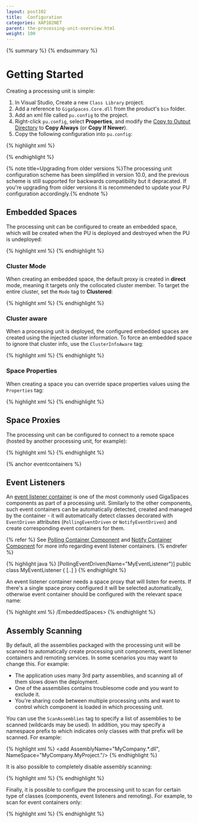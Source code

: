 ```yaml
---
layout: post102
title:  Configuration
categories: XAP102NET
parent: the-processing-unit-overview.html
weight: 100
---
```


{% summary %}  {% endsummary %}

# Getting Started

Creating a processing unit is simple:

1. In Visual Studio, Create a new `Class Library` project.
2. Add a reference to `GigaSpaces.Core.dll` from the product's `bin` folder.
3. Add an xml file called `pu.config` to the project.
4. Right-click `pu.config`, select **Properties**, and modify the [Copy to Output Directory](http://msdn.microsoft.com/en-us/library/0c6xyb66%28v=vs.100%29.aspx) to **Copy Always** (or **Copy If Newer**).
5. Copy the following configuration into `pu.config`:

{% highlight xml %}
<?xml version="1.0" encoding="utf-8" ?>
<configuration>
  <configSections>
    <section name="ProcessingUnit" type="GigaSpaces.XAP.Configuration.ProcessingUnitConfigurationSection, GigaSpaces.Core"/>
  </configSections>
  <ProcessingUnit>
    <!-- Processing unit configuration goes here -->
  </ProcessingUnit>
</configuration>
{% endhighlight %}

{% note title=Upgrading from older versions %}The processing unit configuration scheme has been simplified in version 10.0, and the previous scheme is still supported for backwards compatibility but it depracated. If you're upgrading from older versions it is recommended to update your PU configuration accordingly.{% endnote %}

# Embedded Spaces

The processing unit can be configured to create an embedded space, which will be created when the PU is deployed and destroyed when the PU is undeployed:

{% highlight xml %}
<ProcessingUnit>
  <EmbeddedSpaces>
    <add Name="MySpace"/>
  </EmbeddedSpaces>
</ProcessingUnit>
{% endhighlight %}

### Cluster Mode

When creating an embedded space, the default proxy is created in **direct** mode, meaning it targets only the collocated cluster member. To target the entire cluster, set the `Mode` tag to **Clustered**:

{% highlight xml %}
<ProcessingUnit>
  <EmbeddedSpaces>
    <add Name="MySpace" Mode="Clustered"/>
  </EmbeddedSpaces>
</ProcessingUnit>
{% endhighlight %}

### Cluster aware

When a processing unit is deployed, the configured embedded spaces are created using the injected cluster information. To force an embedded space to ignore that cluster info, use the `ClusterInfoAware` tag:

{% highlight xml %}
<ProcessingUnit>
  <EmbeddedSpaces>
    <add Name="MySpace" ClusterInfoAware="false"/>
  </EmbeddedSpaces>
</ProcessingUnit>
{% endhighlight %}

### Space Properties

When creating a space you can override space properties values using the `Properties` tag:

{% highlight xml %}
<ProcessingUnit>
  <EmbeddedSpaces>
    <add Name="MySpace">
      <Properties>
        <add Name="space-config.engine.cache_policy" Value="0"/>
        <add Name="space-config.engine.cache_size" Value="100"/>
      </Properties>
    </add>
  </EmbeddedSpaces>
</ProcessingUnit>
{% endhighlight %}

# Space Proxies

The processing unit can be configured to connect to a remote space (hosted by another processing unit, for example):

{% highlight xml %}
<ProcessingUnit>
  <SpaceProxies>
    <add Name="MySpace"/>
  </SpaceProxies>
</ProcessingUnit>
{% endhighlight %}

{% anchor eventcontainers %}

# Event Listeners

An [event listener container](./event-processing.html) is one of the most commonly used GigaSpaces components as part of a processing unit. Similarly to the other components, such event containers can be automatically detected, created and managed by the container - 
it will automatically detect classes decorated with `EventDriven` attributes (`PollingEventDriven` or `NotifyEventDriven`) and create corresponding event containers for them.

{% refer %}
See [Polling Container Component](./polling-container.html) and [Notify Container Component](./notify-container.html) for more info regarding event listener containers.
{% endrefer %}

{% highlight java %}
[PollingEventDriven(Name="MyEventListener")]
public class MyEventListener
{
    [..]
}
{% endhighlight %}

An event listener container needs a space proxy that will listen for events. If there's a single space proxy configured it will be selected automatically, otherwise event container should be configured with the relevant space name:

{% highlight xml %}
<ProcessingUnit>
  <EmbeddedSpaces>
    <add Name="Foo"/>
  /EmbeddedSpaces>
  <SpaceProxies>
    <add Name="Bar"/>
  </SpaceProxies>
  <EventContainers>
    <add Name="MyEventListener" SpaceProxyName="Foo"/>
  </EventContainers>
</ProcessingUnit>
{% endhighlight %}

# Assembly Scanning

By default, all the assemblies packaged with the processing unit will be scanned to automatically create processing unit components, event listener containers and remoting services. In some scenarios you may want to change this. For example:

* The application uses many 3rd party assemblies, and scanning all of them slows down the deployment.
* One of the assemblies contains troublesome code and you want to exclude it.
* You're sharing code between multiple processing units and want to control which component is loaded in which processing unit.

You can use the `ScanAssemblies` tag to specify a list of assemblies to be scanned (wildcards may be used). In addition, you may specify a namespace prefix to which indicates only classes with that prefix will be scanned. For example:

{% highlight xml %}
<ProcessingUnit>
  <ScanAssemblies>
    <!-- Scan all assemblies starting with 'Foo.Bar.' -->
    <add AssemblyName="Foo.Bar.*.dll" />
    <!-- Scan all assemblies starting with 'MyCompany.' for classes starting with 'MyCompany.MyProject.'  -->
    <add AssemblyName="MyCompany.*.dll", NameSpace="MyCompany.MyProject."/>
  </ScanAssemblies>
</ProcessingUnit>
{% endhighlight %}

It is also possible to completely disable assembly scanning:

{% highlight xml %}
<ProcessingUnit>
  <ScanAssemblies Disabled="true"/>
</ProcessingUnit>
{% endhighlight %}


Finally, it is possible to configure the processing unit to scan for certain type of classes (components, event listeners and remoting). For example, to scan for event containers only:

{% highlight xml %}
<ProcessingUnit ScanRemotingServices="false" ScanBasicComponents="false" ScanEventContainers="true">
    <!-- Can be used in combination with ScanAssemblies -->
</ProcessingUnit>
{% endhighlight %}
